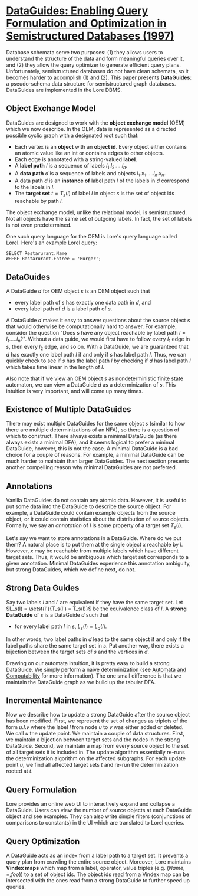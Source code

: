 # [DataGuides: Enabling Query Formulation and Optimization in Semistructured Databases (1997)](https://scholar.google.com/scholar?cluster=1701940952301007499)
Database schemata serve two purposes: (1) they allows users to understand the
structure of the data and form meaningful queries over it, and (2) they allow
the query optimizer to generate efficient query plans. Unfortunately,
semistructured databases do not have clean schemata, so it becomes harder to
accomplish (1) and (2). This paper presents **DataGuides**: a pseudo-schema
data structure for semistructured graph databases. DataGuides are implemented
in the Lore DBMS.

## Object Exchange Model
DataGuides are designed to work with the **object exchange model** (OEM) which
we now describe. In the OEM, data is represented as a directed possible cyclic
graph with a designated root such that:

- Each vertex is an **object** with an **object id**. Every object either
  contains an atomic value like an int or contains edges to other objects.
- Each edge is annotated with a string-valued **label**.
- A **label path** $l$ is a sequence of labels $l_1.l_2.\ldots.l_n$.
- A **data path** $d$ is a sequence of labels and objects
  $l_1.x_1.\ldots.l_n.x_n$.
- A data path $d$ is an **instance of** label path $l$ of the labels in $d$
  correspond to the labels in $l$.
- The **target set** $t = T_s(l)$ of label $l$ in object $s$ is the set of
  object ids reachable by path $l$.

The object exchange model, unlike the relational model, is semistructured. Not
all objects have the same set of outgoing labels. In fact, the set of labels is
not even predetermined.

One such query language for the OEM is Lore's query language called Lorel.
Here's an example Lorel query:

```
SELECT Restarurant.Name
WHERE Restarurant.Entree = 'Burger';
```

## DataGuides
A DataGuide $d$ for OEM object $s$ is an OEM object such that

- every label path of $s$ has exactly one data path in $d$, and
- every label path of $d$ is a label path of $s$.

A DataGuide $d$ makes it easy to answer questions about the source object $s$
that would otherwise be computationally hard to answer. For example, consider
the question "Does $s$ have any object reachable by label path $l =
l_1.\ldots.l_n$?". Without a data guide, we would first have to follow every
$l_1$ edge in $s$, then every $l_2$ edge, and so on. With a DataGuide, we are
guaranteed that $d$ has exactly one label path $l$ if and only if $s$ has label
path $l$. Thus, we can quickly check to see if $s$ has the label path $l$ by
checking if $d$ has label path $l$ which takes time linear in the length of
$l$.

Also note that if we view an OEM object $s$ as nondeterministic finite state
automaton, we can view a DataGuide $d$ as a determinization of $s$. This
intuition is very important, and will come up many times.

## Existence of Multiple DataGuides
There may exist multiple DataGuides for the same object $s$ (similar to how
there are multiple determinizations of an NFA), so there is a question of which
to construct. There always exists a minimal DataGuide (as there always exists a
minimal DFA), and it seems logical to prefer a minimal DataGuide, however, this
is not the case. A minimal DataGuide is a bad choice for a couple of reasons.
For example, a minimal DataGuide can be much harder to maintain than larger
DataGuides. The next section presents another compelling reason why minimal
DataGuides are not preferred.

## Annotations
Vanilla DataGuides do not contain any atomic data. However, it is useful to put
some data into the DataGuide to describe the source object. For example, a
DataGuide could contain example objects from the source object, or it could
contain statistics about the distribution of source objects. Formally, we say
an *annotation* of $l$ is some property of a target set $T_s(l)$.

Let's say we want to store annotations in a DataGuide. Where do we put them? A
natural place is to put them at the single object $x$ reachable by $l$.
However, $x$ may be reachable from multiple labels which have different target
sets. Thus, it would be ambiguous which target set corresponds to a given
annotation. Minimal DataGuides experience this annotation ambiguity, but strong
DataGuides, which we define next, do not.

## Strong Data Guides
Say two labels $l$ and $l'$ are equivalent if they have the same target set.
Let $L_s(l) = \setst{l'}{T_s(l') = T_s(l)}$ be the equivalence class of $l$. A
**strong DataGuide** of $s$ is a DataGuide $d$ such that

- for every label path $l$ in $s$, $L_s(l) = L_d(l)$.

In other words, two label paths in $d$ lead to the same object if and only if
the label paths share the same target set in $s$. Put another way, there exists
a bijection between the target sets of $s$ and the vertices in $d$.

Drawing on our automata intuition, it is pretty easy to build a strong
DataGuide. We simply perform a naive determinization (see [Automata and
Computability](http://dl.acm.org/citation.cfm?id=549365) for more information).
The one small difference is that we maintain the DataGuide graph as we build up
the tabular DFA.

## Incremental Maintenance
Now we describe how to update a strong DataGuide after the source object has
been modified. First, we represent the set of changes as triplets of the form
$u.l.v$ where the label $l$ from node $u$ to $v$ was either added or deleted.
We call $u$ the update point. We maintain a couple of data structures. First,
we maintain a bijection between target sets and the nodes in the strong
DataGuide. Second, we maintain a map from every source object to the set of all
target sets it is included in. The update algorithm essentially re-runs the
determinization algorithm on the affected subgraphs. For each update point $u$,
we find all affected target sets $t$ and re-run the determinization rooted at
$t$.

## Query Formulation
Lore provides an online web UI to interactively expand and collapse a
DataGuide. Users can view the number of source objects at each DataGuide object
and see examples. They can also write simple filters (conjunctions of
comparisons to constants) in the UI which are translated to Lorel queries.

## Query Optimization
A DataGuide acts as an index from a label path to a target set. It prevents a
query plan from crawling the entire source object. Moreover, Lore maintains
**Vindex maps** which map from a label, operator, value triples (e.g. $(Name,
=, foo)$) to a set of object ids. The object ids read from a Vindex map can
be intersected with the ones read from a strong DataGuide to further speed up
queries.

<script type="text/javascript" async
  src="https://cdnjs.cloudflare.com/ajax/libs/mathjax/2.7.1/MathJax.js?config=TeX-MML-AM_CHTML">
</script>

